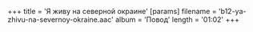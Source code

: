 +++
title = 'Я живу на северной окраине'
[params]
  filename = 'b12-ya-zhivu-na-severnoy-okraine.aac'
  album = 'Повод'
  length = '01:02'
+++
